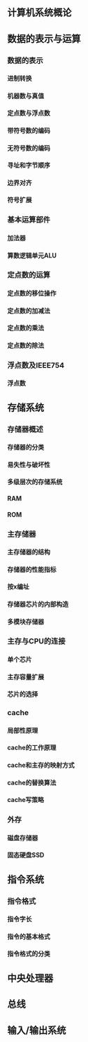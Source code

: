 ## 计算机系统概论

## 数据的表示与运算

### 数据的表示

#### 进制转换

#### 机器数与真值

#### 定点数与浮点数

#### 带符号数的编码

#### 无符号数的编码

#### 寻址和字节顺序

#### 边界对齐

#### 符号扩展

### 基本运算部件

#### 加法器

#### 算数逻辑单元ALU

### 定点数的运算

#### 定点数的移位操作

#### 定点数的加减法

#### 定点数的乘法

#### 定点数的除法

### 浮点数及IEEE754

#### 浮点数

## 存储系统

### 存储器概述

#### 存储器的分类

#### 易失性与破坏性

#### 多级层次的存储系统

#### RAM

#### ROM

### 主存储器

#### 主存储器的结构

#### 存储器的性能指标

#### 按x编址

#### 存储器芯片的内部构造

#### 多模块存储器

### 主存与CPU的连接

#### 单个芯片

#### 主存容量扩展

#### 芯片的选择

### cache

#### 局部性原理

#### cache的工作原理

#### cache和主存的映射方式

#### cache的替换算法

#### cache写策略

### 外存

#### 磁盘存储器

#### 固态硬盘SSD

## 指令系统

### 指令格式

#### 指令字长

#### 指令的基本格式

#### 指令格式的分类

## 中央处理器

## 总线

## 输入/输出系统
